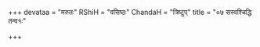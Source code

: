 +++
devataa = "मरुतः"
RShiH = "वसिष्ठः"
ChandaH = "त्रिष्टुप्"
title = "०७ सस्वश्चिद्धि तन्व१ः"

+++

